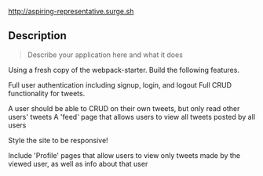 http://aspiring-representative.surge.sh

## Description

> Describe your application here and what it does

Using a fresh copy of the webpack-starter. Build the following features.

Full user authentication including signup, login, and logout
Full CRUD functionality for tweets.

A user should be able to CRUD on their own tweets, but only read other users' tweets
A 'feed' page that allows users to view all tweets posted by all users

Style the site to be responsive!

Include 'Profile' pages that allow users to view only tweets made by the viewed user, as well as info about that user
